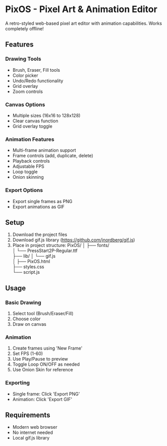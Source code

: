 # PixOS - Pixel Art & Animation Editor

A retro-styled web-based pixel art editor with animation capabilities. Works completely offline!

## Features

### Drawing Tools
- Brush, Eraser, Fill tools
- Color picker
- Undo/Redo functionality
- Grid overlay
- Zoom controls

### Canvas Options
- Multiple sizes (16x16 to 128x128)
- Clear canvas function
- Grid overlay toggle

### Animation Features
- Multi-frame animation support
- Frame controls (add, duplicate, delete)
- Playback controls
- Adjustable FPS
- Loop toggle
- Onion skinning

### Export Options
- Export single frames as PNG
- Export animations as GIF

## Setup

1. Download the project files
2. Download gif.js library (https://github.com/jnordberg/gif.js)
3. Place in project structure:
PixOS/
│
├── fonts/                 
│   └── PressStart2P-Regular.ttf  
├── lib/
│   └── gif.js                   
│
├── PixOS.html                   
├── styles.css                   
└── script.js                    

## Usage

### Basic Drawing
1. Select tool (Brush/Eraser/Fill)
2. Choose color
3. Draw on canvas

### Animation
1. Create frames using 'New Frame'
2. Set FPS (1-60)
3. Use Play/Pause to preview
4. Toggle Loop ON/OFF as needed
5. Use Onion Skin for reference

### Exporting
- Single frame: Click 'Export PNG'
- Animation: Click 'Export GIF'

## Requirements
- Modern web browser
- No internet needed
- Local gif.js library

